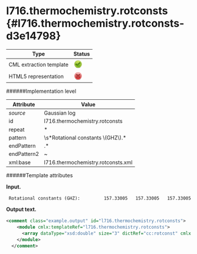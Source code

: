 # l716.thermochemistry.rotconsts {#l716.thermochemistry.rotconsts-d3e14798}


| Type                                                                                                                                                                                                  | Status                                                                                                                                                                                                |
|----|----|
| CML extraction template                                                                                                                                                                               | ![](/imgs/Total.png)                                                                                                                                                                                  |
| HTML5 representation                                                                                                                                                                                  | ![](/imgs/None.png)                                                                                                                                                                                   |

######Implementation level

| Attribute                                                                                                                                                                                             | Value                                                                                                                                                                                                 |
|----|----|
| *source*                                                                                                                                                                                              | Gaussian log                                                                                                                                                                                          |
| id                                                                                                                                                                                                    | l716.thermochemistry.rotconsts                                                                                                                                                                        |
| repeat                                                                                                                                                                                                | \*                                                                                                                                                                                                    |
| pattern                                                                                                                                                                                               | \\s\*Rotational constants \\(GHZ\\).\*                                                                                                                                                                |
| endPattern                                                                                                                                                                                            | .\*                                                                                                                                                                                                   |
| endPattern2                                                                                                                                                                                           | \~                                                                                                                                                                                                    |
| xml:base                                                                                                                                                                                              | l716.thermochemistry.rotconsts.xml                                                                                                                                                                    |

######Template attributes

**Input.**

     Rotational constants (GHZ):         157.33005   157.33005   157.33005
      

**Output text.**

```xml
<comment class="example.output" id="l716.thermochemistry.rotconsts">
    <module cmlx:templateRef="l716.thermochemistry.rotconsts">
      <array dataType="xsd:double" size="3" dictRef="cc:rotconst" cmlx:templateRef="rotconst">157.33005 157.33005 157.33005</array>
    </module>
  </comment>
```
